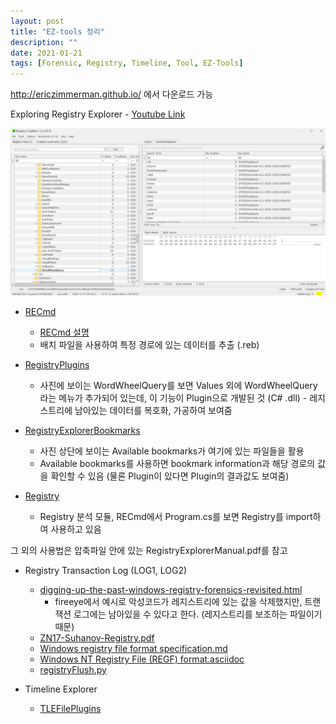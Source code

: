 ```yaml
---
layout: post
title: "EZ-tools 정리"
description: ""
date: 2021-01-21
tags: [Forensic, Registry, Timeline, Tool, EZ-Tools]
---
```


http://ericzimmerman.github.io/ 에서 다운로드 가능

Exploring Registry Explorer - <a href="https://youtu.be/x5mUUYqnh00">Youtube Link</a>

![Registry-Explorer](/assets/images/EZ-tools/0.png)

* <a href="https://github.com/EricZimmerman/RECmd">RECmd</a>
    * <a href="https://www.andreafortuna.org/2020/03/04/recmd-command-line-tool-for-windows-registry-analysis/">RECmd 설명</a>
    * 배치 파일을 사용하여 특정 경로에 있는 데이터를 추출 (.reb)

* <a href="https://github.com/EricZimmerman/RegistryPlugins">RegistryPlugins</a>
    * 사진에 보이는 WordWheelQuery를 보면 Values 외에 WordWheelQuery라는 메뉴가 추가되어 있는데, 이 기능이 Plugin으로 개발된 것 (C# .dll) - 레지스트리에 남아있는 데이터를 복호화, 가공하여 보여줌

* <a href="https://github.com/EricZimmerman/RegistryExplorerBookmarks">RegistryExplorerBookmarks</a>
    * 사진 상단에 보이는 Available bookmarks가 여기에 있는 파일들을 활용
    * Available bookmarks를 사용하면 bookmark information과 해당 경로의 값을 확인할 수 있음 (물론 Plugin이 있다면 Plugin의 결과값도 보여줌)

* <a href="https://github.com/EricZimmerman/Registry">Registry</a>
    * Registry 분석 모듈, RECmd에서 Program.cs를 보면 Registry를 import하여 사용하고 있음

그 외의 사용법은 압축파일 안에 있는 RegistryExplorerManual.pdf를 참고

* Registry Transaction Log (LOG1, LOG2)
    * <a href="https://www.fireeye.com/blog/threat-research/2019/01/digging-up-the-past-windows-registry-forensics-revisited.html">digging-up-the-past-windows-registry-forensics-revisited.html</a>
        * fireeye에서 예시로 악성코드가 레지스트리에 있는 값을 삭제했지만, 트랜잭션 로그에는 남아있을 수 있다고 한다. (레지스트리를 보조하는 파일이기 때문)
    * <a href="https://2017.zeronights.org/wp-content/uploads/materials/ZN17-Suhanov-Registry.pdf">ZN17-Suhanov-Registry.pdf</a>
    * <a href="https://github.com/msuhanov/regf/blob/master/Windows%20registry%20file%20format%20specification.md">Windows registry file format specification.md</a>
    * <a href="https://github.com/libyal/libregf/blob/main/documentation/Windows%20NT%20Registry%20File%20(REGF)%20format.asciidoc">Windows NT Registry File (REGF) format.asciidoc</a>
    * <a href="https://github.com/Silv3rHorn/4n6_misc/blob/master/registryFlush.py">registryFlush.py</a>

* Timeline Explorer
    * <a href="https://github.com/EricZimmerman/TLEFilePlugins">TLEFilePlugins</a>